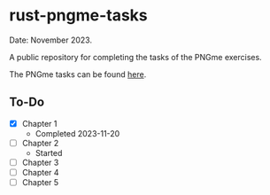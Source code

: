 # rust-pngme-tasks
Date: November 2023.

A public repository for completing the tasks of the PNGme exercises.

The PNGme tasks can be found [here](https://jrdngr.github.io/pngme_book/).

## To-Do
- [x] Chapter 1
  - Completed 2023-11-20
- [ ] Chapter 2
  -  Started
- [ ] Chapter 3
- [ ] Chapter 4
- [ ] Chapter 5

